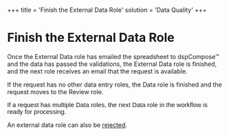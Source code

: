 +++
title = 'Finish the External Data Role'
solution = 'Data Quality'
+++

# Finish the External Data Role

Once the External Data role has emailed the spreadsheet to dspCompose™
and the data has passed the validations, the External Data role is
finished, and the next role receives an email that the request is
available.

If the request has no other data entry roles, the Data role is finished
and the request moves to the Review role.

<span style="font-family: Arial, sans-serif;font-size: 11pt;">If a
request has multiple Data roles, the next Data role in the workflow is
ready for processing.</span>

An external data role can also be
[rejected](Reject_an_External_Data_Role.htm).
